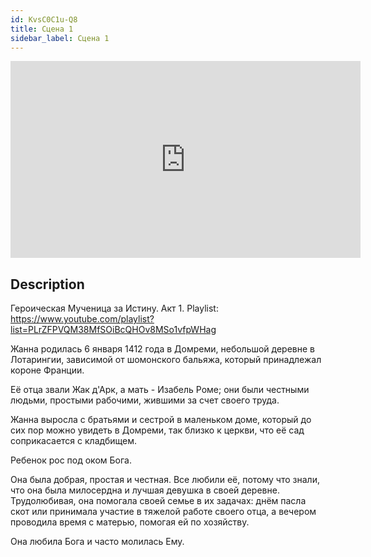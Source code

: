 ```yaml
---
id: KvsC0C1u-Q8
title: Сцена 1
sidebar_label: Сцена 1
---
```


<iframe
  width="560"
  height="315"
  src="https://www.youtube.com/embed/KvsC0C1u-Q8"
  title="YouTube video player"
  frameborder="0"
  allow="accelerometer; autoplay; clipboard-write; encrypted-media; gyroscope; picture-in-picture; web-share"
  referrerpolicy="strict-origin-when-cross-origin"
  allowfullscreen
></iframe>

## Description

Героическая Мученица за Истину. Акт 1.
Playlist: https://www.youtube.com/playlist?list=PLrZFPVQM38MfSOiBcQHOv8MSo1vfpWHag

Жанна родилась 6 января 1412 года в Домреми, небольшой деревне в Лотарингии, зависимой от шомонского бальяжа, который принадлежал короне Франции.

Её отца звали Жак д'Арк, а мать - Изабель Роме; они были честными людьми, простыми рабочими, жившими за счет своего труда.

Жанна выросла с братьями и сестрой в маленьком доме, который до сих пор можно увидеть в Домреми, так близко к церкви, что её сад соприкасается с кладбищем.

Ребенок рос под оком Бога.

Она была добрая, простая и честная. Все любили её, потому что знали, что она была милосердна и лучшая девушка в своей деревне. Трудолюбивая, она помогала своей семье в их задачах: днём пасла скот или принимала участие в тяжелой работе своего отца, а вечером проводила время с матерью, помогая ей по хозяйству.

Она любила Бога и часто молилась Ему.
